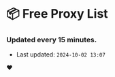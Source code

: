 # :package: Free Proxy List
### Updated every 15 minutes.

- Last updated: `2024-10-02 13:07`

:heart:
